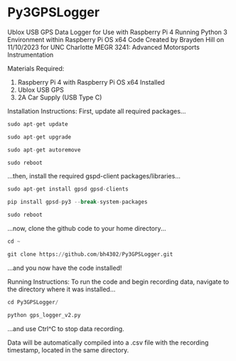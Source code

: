 # Py3GPSLogger
Ublox USB GPS Data Logger for Use with Raspberry Pi 4 Running Python 3 Environment within Raspberry Pi OS x64
Code Created by Brayden Hill on 11/10/2023 for UNC Charlotte MEGR 3241: Advanced Motorsports Instrumentation

Materials Required:
1. Raspberry Pi 4 with Raspberry Pi OS x64 Installed
2. Ublox USB GPS
3. 2A Car Supply (USB Type C)

Installation Instructions:
First, update all required packages...
```python
sudo apt-get update
```
```python
sudo apt-get upgrade
```
```python
sudo apt-get autoremove
```
```python
sudo reboot
```
...then, install the required gspd-client packages/libraries...
```python
sudo apt-get install gpsd gpsd-clients
```
```python
pip install gpsd-py3 --break-system-packages
```
```python
sudo reboot
```
...now, clone the github code to your home directory...
```python
cd ~
```
```python
git clone https://github.com/bh4302/Py3GPSLogger.git
```
...and you now have the code installed!

Running Instructions:
To run the code and begin recording data, navigate to the directory where it was installed...
```python
cd Py3GPSLogger/
```
```python
python gps_logger_v2.py
```
...and use Ctrl^C to stop data recording.

Data will be automatically compiled into a .csv file with the recording timestamp, located in the same directory. 
